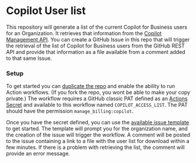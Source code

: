 # Copilot User list
This repository will generate a list of the current Copilot for Business users for an Organization.  It retrieves that information from the [Copilot Management API](https://docs.github.com/en/rest/copilot/copilot-business?apiVersion=2022-11-28#list-all-copilot-business-seat-assignments-for-an-organization). You can create a GitHub Issue in this repo that will trigger the retrieval of the list of Copilot for Business users from the GitHub REST API and provide that information as a file available from a comment added to that same Issue.

### Setup
To get started you can [duplicate the repo](https://docs.github.com/en/repositories/creating-and-managing-repositories/duplicating-a-repository) and enable the ability to run Action workflows. (If you fork the repo, you wont be able to make your copy private.) The workflow requires a GitHub classic PAT defined as an [Actions Secret](../../settings/secrets/actions) and available to this workflow named `COPILOT_ACCESS_LIST`.  The PAT should have the permission `manage_billing:copilot`. 

Once you have the secret defined, you can use the [available issue template](../../issues/new?assignees=&labels=copilot-users&projects=&template=list-active-users.yaml&title=List+Copilot+Users) to get started.  The template will prompt you for the organization name, and the creation of the issue will trigger the workflow.  A comment will be posted to the issue containing a link to a file with the user list for download within a few minutes.  If there is a problem with retrieving the list, the comment will provide an error message.